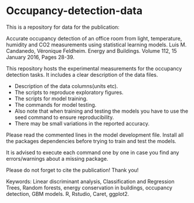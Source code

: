# Occupancy-detection-data

This is a repository for data for the publication:

Accurate occupancy detection of an office room from light, temperature, humidity and CO2 measurements using statistical learning models. Luis M. Candanedo, Véronique Feldheim. Energy and Buildings. Volume 112, 15 January 2016, Pages 28-39.
  
This repository hosts the experimental measurements for the occupancy detection tasks.
It includes a clear description of the data files.

* Description of the data columns(units etc).
* The scripts to reproduce exploratory figures.
* The scripts for model training.
* The commands for model testing.
* Also note that when training  and testing the models you have to use the seed command to ensure reproducibility. 
* There may be small variations in the reported accuracy.


Please read the commented lines in the model development file. Install all the packages dependencies before trying to train and test the models.

It is advised to execute each command one by one in case you find any errors/warnings about a missing package. 

Please do not forget to cite the publication! Thank you!

Keywords: Linear discriminant analysis, Classification and Regression Trees, Random forests, energy conservation in buildings, occupancy detection,  GBM models. R, Rstudio, Caret, ggplot2.



